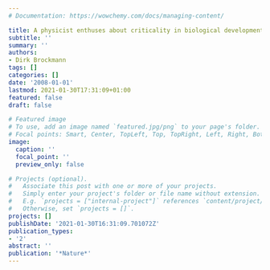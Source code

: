```yaml
---
# Documentation: https://wowchemy.com/docs/managing-content/

title: A physicist enthuses about criticality in biological development
subtitle: ''
summary: ''
authors:
- Dirk Brockmann
tags: []
categories: []
date: '2008-01-01'
lastmod: 2021-01-30T17:31:09+01:00
featured: false
draft: false

# Featured image
# To use, add an image named `featured.jpg/png` to your page's folder.
# Focal points: Smart, Center, TopLeft, Top, TopRight, Left, Right, BottomLeft, Bottom, BottomRight.
image:
  caption: ''
  focal_point: ''
  preview_only: false

# Projects (optional).
#   Associate this post with one or more of your projects.
#   Simply enter your project's folder or file name without extension.
#   E.g. `projects = ["internal-project"]` references `content/project/deep-learning/index.md`.
#   Otherwise, set `projects = []`.
projects: []
publishDate: '2021-01-30T16:31:09.701072Z'
publication_types:
- '2'
abstract: ''
publication: '*Nature*'
---
```

